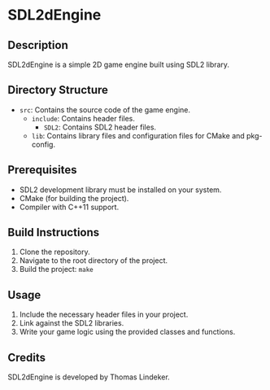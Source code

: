 # SDL2dEngine

## Description
SDL2dEngine is a simple 2D game engine built using SDL2 library.

## Directory Structure
- `src`: Contains the source code of the game engine.
  - `include`: Contains header files.
    - `SDL2`: Contains SDL2 header files.
  - `lib`: Contains library files and configuration files for CMake and pkg-config.

## Prerequisites
- SDL2 development library must be installed on your system.
- CMake (for building the project).
- Compiler with C++11 support.

## Build Instructions
1. Clone the repository.
2. Navigate to the root directory of the project.
3. Build the project: `make`

## Usage
1. Include the necessary header files in your project.
2. Link against the SDL2 libraries.
3. Write your game logic using the provided classes and functions.

## Credits
SDL2dEngine is developed by Thomas Lindeker.
